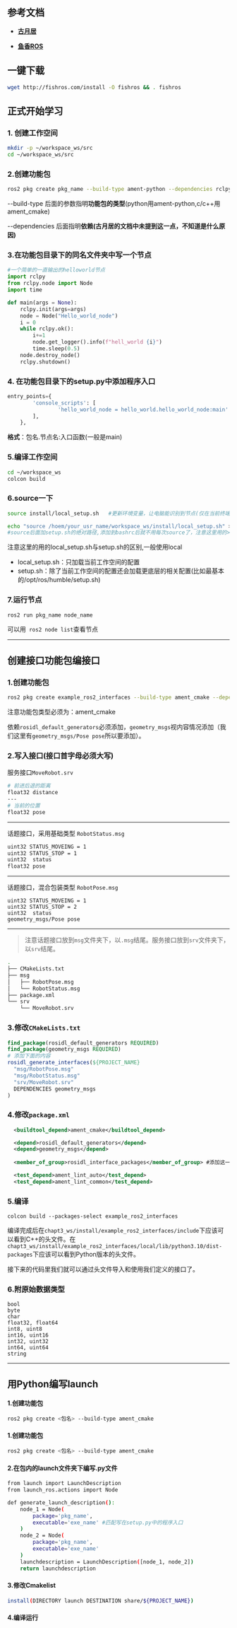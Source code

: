 ## 参考文档

- [**古月居**](https://book.guyuehome.com/)

- [**鱼香ROS**](https://fishros.com/d2lros2/#/?id=%e5%8a%a8%e6%89%8b%e5%ad%a6ros2)



## 一键下载

``` bash
wget http://fishros.com/install -O fishros && . fishros
```



## 正式开始学习

### 		1. 创建工作空间

```bash
mkdir -p ~/workspace_ws/src
cd ~/workspace_ws/src
```

### 2.创建功能包

```bash
ros2 pkg create pkg_name --build-type ament-python --dependencies rclpy
```

--build-type 后面的参数指明**功能包的类型**(python用ament-python,c/c++用ament_cmake)

--dependencies 后面指明**依赖(古月居的文档中未提到这一点，不知道是什么原因)**

### 3.在功能包目录下的同名文件夹中写一个节点

```python
#一个简单的一直输出的helloworld节点
import rclpy
from rclpy.node import Node
import time

def main(args = None):
    rclpy.init(args=args)
    node = Node("Hello_world_node")
    i = 0
    while rclpy.ok():
        i+=1
        node.get_logger().info(f"hell_world {i}")
        time.sleep(0.5)
    node.destroy_node()
    rclpy.shutdown()
```

### 4. 在功能包目录下的setup.py中添加程序入口

```python
entry_points={
        'console_scripts': [
                'hello_world_node = hello_world.hello_world_node:main'
        ],
    },
```

**格式**：包名.节点名:入口函数(一般是main)

### 5.编译工作空间

```bash
cd ~/workspace_ws
colcon build
```

### 6.source一下

```bash
source install/local_setup.sh	#更新环境变量，让电脑能识别到节点(仅在当前终端有效,每次都得source)

echo "source /hoem/your_usr_name/workspace_ws/install/local_setup.sh" >> ~/.bashrc
#source后面加setup.sh的绝对路径,添加到bashrc后就不用每次source了，注意这里用的>>表示追加到末尾,而>表示覆写
```

注意这里的用的local_setup.sh与setup.sh的区别,一般使用local

- local_setup.sh：只加载当前工作空间的配置
- setup.sh：除了当前工作空间的配置还会加载更底层的相关配置(比如最基本的/opt/ros/humble/setup.sh)

### 7.运行节点

```bash
ros2 run pkg_name node_name
```

可以用` ros2 node list`查看节点

---



## 创建接口功能包编接口

### 1.创建功能包

```bash
ros2 pkg create example_ros2_interfaces --build-type ament_cmake --dependencies rosidl_default_generators geometry_msgs
```

注意功能包类型必须为：ament_cmake

依赖`rosidl_default_generators`必须添加，`geometry_msgs`视内容情况添加（我们这里有`geometry_msgs/Pose pose`所以要添加）。

### 2.写入接口(接口首字母必须大写)

服务接口`MoveRobot.srv`

```bash
# 前进后退的距离
float32 distance
---
# 当前的位置
float32 pose
```

----

话题接口，采用基础类型  `RobotStatus.msg`

```bash
uint32 STATUS_MOVEING = 1
uint32 STATUS_STOP = 1
uint32  status
float32 pose
```

----

话题接口，混合包装类型 `RobotPose.msg`

```shell
uint32 STATUS_MOVEING = 1
uint32 STATUS_STOP = 2
uint32  status
geometry_msgs/Pose pose
```

---

>注意话题接口放到`msg`文件夹下，以`.msg`结尾。服务接口放到`srv`文件夹下，以`srv`结尾。

```bash
.
├── CMakeLists.txt
├── msg
│   ├── RobotPose.msg
│   └── RobotStatus.msg
├── package.xml
└── srv
    └── MoveRobot.srv
```

### 3.修改`CMakeLists.txt`

```cmake
find_package(rosidl_default_generators REQUIRED)
find_package(geometry_msgs REQUIRED)
# 添加下面的内容
rosidl_generate_interfaces(${PROJECT_NAME}
  "msg/RobotPose.msg"
  "msg/RobotStatus.msg"
  "srv/MoveRobot.srv"
  DEPENDENCIES geometry_msgs
)
```

### 4.修改`package.xml`

```xml
  <buildtool_depend>ament_cmake</buildtool_depend>

  <depend>rosidl_default_generators</depend>
  <depend>geometry_msgs</depend>
  
  <member_of_group>rosidl_interface_packages</member_of_group> #添加这一行

  <test_depend>ament_lint_auto</test_depend>
  <test_depend>ament_lint_common</test_depend>
```

### 5.编译

```shell
colcon build --packages-select example_ros2_interfaces
```

编译完成后在`chapt3_ws/install/example_ros2_interfaces/include`下应该可以看到C++的头文件。在`chapt3_ws/install/example_ros2_interfaces/local/lib/python3.10/dist-packages`下应该可以看到Python版本的头文件。

接下来的代码里我们就可以通过头文件导入和使用我们定义的接口了。

### 6.附原始数据类型

```
bool
byte
char
float32, float64
int8, uint8
int16, uint16
int32, uint32
int64, uint64
string
```

---

## 用Python编写launch

#### 1.创建功能包

```bash
ros2 pkg create <包名> --build-type ament_cmake
```

#### 1.创建功能包

```bash
ros2 pkg create <包名> --build-type ament_cmake
```

#### 2.在包内的launch文件夹下编写.py文件

```bash
from launch import LaunchDescription
from launch_ros.actions import Node

def generate_launch_description():
    node_1 = Node(
        package='pkg_name',
        executable='exe_name' #匹配写在setup.py中的程序入口
    )
    node_2 = Node(
        package='pkg_name',
        executable='exe_name'
    )
    launchdescription = LaunchDescription([node_1, node_2])
    return launchdescription
```

#### 3.修改Cmakelist

```bash
install(DIRECTORY launch DESTINATION share/${PROJECT_NAME})
```

#### 4.编译运行





